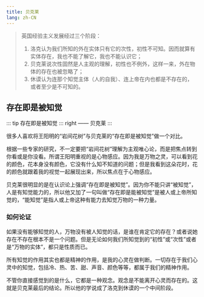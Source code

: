 ```yaml
---
title: 贝克莱
lang: zh-CN
---
```


> 英国经验主义发展经过三个阶段：
> 1. 洛克认为我们所知的外在实体只有它的次性，初性不可知。因而就算有实体存在，我也不能了解它，我也不能认识它；
> 2. 贝克莱说次性固然是人主观的理解，初性也不例外，这样一来，外在物体的存在也被忽略了；
> 3. 休谟认为连那个知觉主体（人的自我）、连上帝在内也都是不存在的，或者至少是不可知的。

## 存在即是被知觉

::: tip
存在即是被知觉
::: right
—— 贝克莱
:::

很多人喜欢将王阳明的“岩间花树”与贝克莱的“存在即是被知觉”做一个对比。

根据一些专家的研究，不一定要把“岩间花树”理解为主观唯心论，而是把焦点转到你看或是你没看。所谓王阳明重视的是心物感应。因为我是万物之灵，可以看到花的颜色，花本身没有颜色，它没有什么知不知道的问题；但是我看到这朵花时，花的颜色就跟着我的视觉一起展现出来，所以焦点在于心物感应。

贝克莱很明显的是在认识论上强调“存在即是被知觉”。因为你不能只讲“被知觉”，人是有知觉能力的，所以他又加了一句叫做“存在即是能被知觉”是被人或上帝所知觉的，“能知觉”是指人或上帝这种有能力去知觉万物的一种力量。

### 如何论证

如果没有能够知觉的人，万物没有被人知觉的话，是谁在肯定它的存在？或者说她存在不存在根本不是一个问题。但是无论如何我们所知觉到的“初性”或“次性”或者是“万物的实体”，都只是性质而已。

所有知觉的作用其实也都是精神的作用，是我的心灵在做判断。一切存在于我们心灵中的知觉，包括冷、热、苦、甜、声音、颜色等等，都属于我们的精神作用。

不管你直接感觉到的是什么，它都是一种观念。观念是不能离开心灵而存在的。这就是贝克莱最后的结论。所以他的学说成了洛克到休谟的一个中间阶段。
